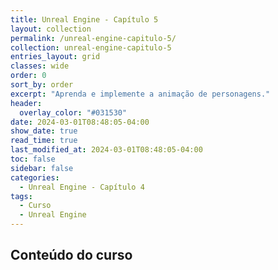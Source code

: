 ```yaml
---
title: Unreal Engine - Capítulo 5
layout: collection
permalink: /unreal-engine-capitulo-5/
collection: unreal-engine-capitulo-5
entries_layout: grid
classes: wide
order: 0
sort_by: order
excerpt: "Aprenda e implemente a animação de personagens."
header:
  overlay_color: "#031530"
date: 2024-03-01T08:48:05-04:00
show_date: true
read_time: true
last_modified_at: 2024-03-01T08:48:05-04:00
toc: false
sidebar: false
categories:
  - Unreal Engine - Capítulo 4
tags:
  - Curso
  - Unreal Engine
---
```


## Conteúdo do curso

